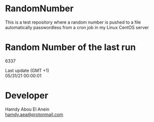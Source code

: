# RandomNumber    
This is a test repository where a random number is pushed to a file automatically passwordless from a cron job in my Linux CentOS server    
# Random Number of the last run   
6337
      
Last update (GMT +1)    
05/31/21 00:00:01
# Developer    
Hamdy Abou El Anein   
hamdy.aea@protonmail.com
